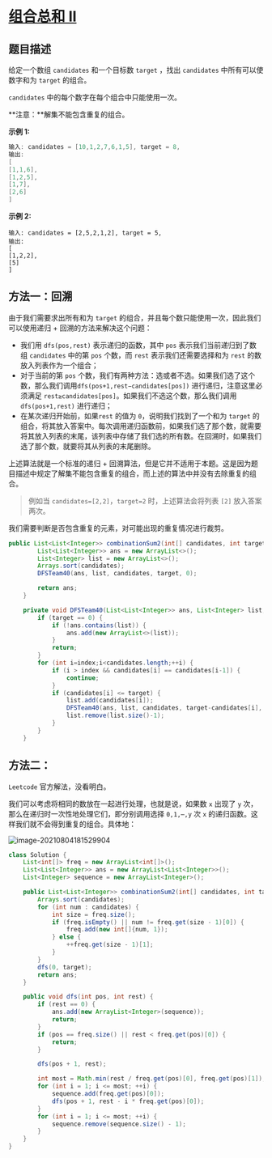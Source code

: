 # [组合总和 II](https://leetcode-cn.com/problems/combination-sum-ii/)

## 题目描述

给定一个数组 `candidates` 和一个目标数 `target` ，找出 `candidates` 中所有可以使数字和为 `target` 的组合。

`candidates` 中的每个数字在每个组合中只能使用一次。

**注意：**解集不能包含重复的组合。 

**示例 1:**

```java
输入: candidates = [10,1,2,7,6,1,5], target = 8,
输出:
[
[1,1,6],
[1,2,5],
[1,7],
[2,6]
]
```

**示例 2:**

```
输入: candidates = [2,5,2,1,2], target = 5,
输出:
[
[1,2,2],
[5]
]
```



## 方法一：回溯

由于我们需要求出所有和为 `target` 的组合，并且每个数只能使用一次，因此我们可以使用递归 + 回溯的方法来解决这个问题：

- 我们用 `dfs(pos,rest)` 表示递归的函数，其中 `pos` 表示我们当前递归到了数组 `candidates` 中的第 `pos` 个数，而 `rest` 表示我们还需要选择和为 `rest` 的数放入列表作为一个组合；
- 对于当前的第 `pos` 个数，我们有两种方法：选或者不选。如果我们选了这个数，那么我们调用`dfs(pos+1,rest−candidates[pos])` 进行递归，注意这里必须满足 `rest≥candidates[pos]`。如果我们不选这个数，那么我们调用 `dfs(pos+1,rest)` 进行递归；
- 在某次递归开始前，如果`rest` 的值为 `0`，说明我们找到了一个和为 `target` 的组合，将其放入答案中。每次调用递归函数前，如果我们选了那个数，就需要将其放入列表的末尾，该列表中存储了我们选的所有数。在回溯时，如果我们选了那个数，就要将其从列表的末尾删除。



上述算法就是一个标准的递归 + 回溯算法，但是它并不适用于本题。这是因为题目描述中规定了解集不能包含重复的组合，而上述的算法中并没有去除重复的组合。

> 例如当 `candidates=[2,2]`，`target=2` 时，上述算法会将列表 `[2]` 放入答案两次。

我们需要判断是否包含重复的元素，对可能出现的重复情况进行裁剪。

```java
public List<List<Integer>> combinationSum2(int[] candidates, int target) {
        List<List<Integer>> ans = new ArrayList<>();
        List<Integer> list = new ArrayList<>();
        Arrays.sort(candidates);
        DFSTeam40(ans, list, candidates, target, 0);

        return ans;
    }

    private void DFSTeam40(List<List<Integer>> ans, List<Integer> list, int[] candidates, int target, int index) {
        if (target == 0) {
            if (!ans.contains(list)) {
                ans.add(new ArrayList<>(list));
            }
            return;
        }
        for (int i=index;i<candidates.length;++i) {
            if (i > index && candidates[i] == candidates[i-1]) {
                continue;
            }
            if (candidates[i] <= target) {
                list.add(candidates[i]);
                DFSTeam40(ans, list, candidates, target-candidates[i], i+1);
                list.remove(list.size()-1);
            }
        }
    }
```



## 方法二：

`Leetcode` 官方解法，没看明白。

我们可以考虑将相同的数放在一起进行处理，也就是说，如果数 `x` 出现了 `y` 次，那么在递归时一次性地处理它们，即分别调用选择 `0,1,⋯,y` 次 `x` 的递归函数。这样我们就不会得到重复的组合。具体地：

![image-20210804181529904](https://gitee.com/yun-xiaojie/blog-image/raw/master/img/image-20210804181529904.png)

```java
class Solution {
    List<int[]> freq = new ArrayList<int[]>();
    List<List<Integer>> ans = new ArrayList<List<Integer>>();
    List<Integer> sequence = new ArrayList<Integer>();

    public List<List<Integer>> combinationSum2(int[] candidates, int target) {
        Arrays.sort(candidates);
        for (int num : candidates) {
            int size = freq.size();
            if (freq.isEmpty() || num != freq.get(size - 1)[0]) {
                freq.add(new int[]{num, 1});
            } else {
                ++freq.get(size - 1)[1];
            }
        }
        dfs(0, target);
        return ans;
    }

    public void dfs(int pos, int rest) {
        if (rest == 0) {
            ans.add(new ArrayList<Integer>(sequence));
            return;
        }
        if (pos == freq.size() || rest < freq.get(pos)[0]) {
            return;
        }

        dfs(pos + 1, rest);

        int most = Math.min(rest / freq.get(pos)[0], freq.get(pos)[1]);
        for (int i = 1; i <= most; ++i) {
            sequence.add(freq.get(pos)[0]);
            dfs(pos + 1, rest - i * freq.get(pos)[0]);
        }
        for (int i = 1; i <= most; ++i) {
            sequence.remove(sequence.size() - 1);
        }
    }
}

```


